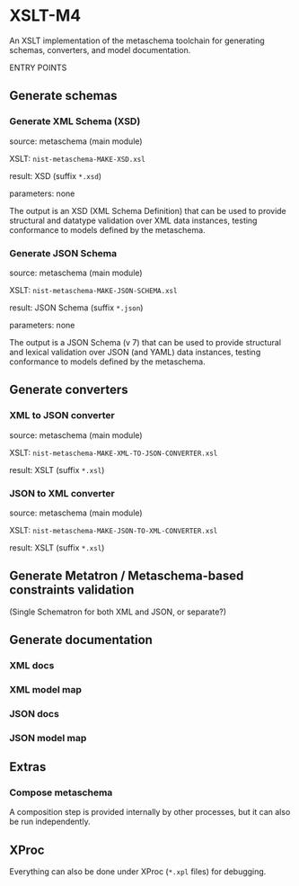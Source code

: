 # XSLT-M4

An XSLT implementation of the metaschema toolchain for generating schemas, converters, and model documentation.

ENTRY POINTS

## Generate schemas

### Generate XML Schema (XSD)

source: metaschema (main module)

XSLT: `nist-metaschema-MAKE-XSD.xsl`

result: XSD (suffix `*.xsd`)

parameters: none

The output is an XSD (XML Schema Definition) that can be used to provide structural and datatype validation over XML data instances, testing conformance to models defined by the metaschema.

### Generate JSON Schema

source: metaschema (main module)

XSLT: `nist-metaschema-MAKE-JSON-SCHEMA.xsl`

result: JSON Schema (suffix `*.json`)

parameters: none

The output is a JSON Schema (v 7) that can be used to provide structural and lexical validation over JSON (and YAML) data instances, testing conformance to models defined by the metaschema.

## Generate converters

### XML to JSON converter

source: metaschema (main module)

XSLT: `nist-metaschema-MAKE-XML-TO-JSON-CONVERTER.xsl`

result: XSLT (suffix `*.xsl`)

### JSON to XML converter

source: metaschema (main module)

XSLT: `nist-metaschema-MAKE-JSON-TO-XML-CONVERTER.xsl`

result: XSLT (suffix `*.xsl`)

## Generate Metatron / Metaschema-based constraints validation

(Single Schematron for both XML and JSON, or separate?)
## Generate documentation

### XML docs

### XML model map

### JSON docs

### JSON model map

## Extras

### Compose metaschema

A composition step is provided internally by other processes, but it can also be run independently.

## XProc

Everything can also be done under XProc (`*.xpl` files) for debugging.
